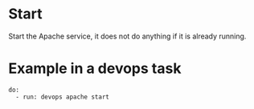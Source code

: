 # Start

Start the Apache service, it does not do anything if it is already running.

# Example in a devops task

    do:
      - run: devops apache start
